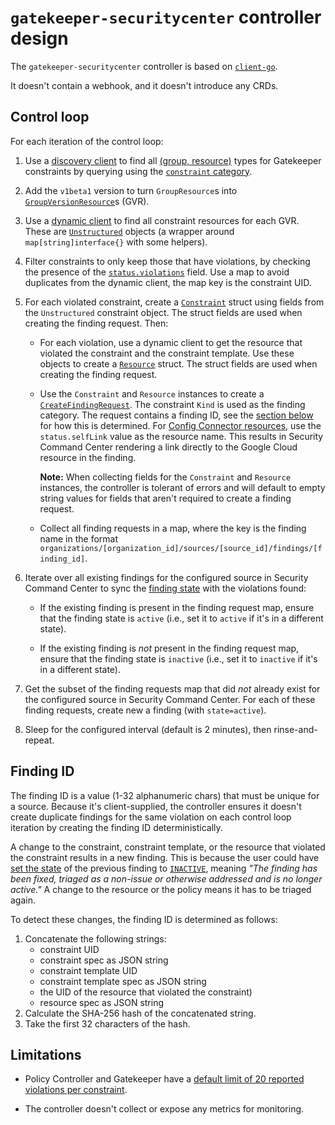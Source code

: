 # `gatekeeper-securitycenter` controller design

The `gatekeeper-securitycenter` controller is based on
[`client-go`](https://github.com/kubernetes/client-go).

It doesn't contain a webhook, and it doesn't introduce any CRDs.

## Control loop

For each iteration of the control loop:

1.  Use a
    [discovery client](https://github.com/kubernetes/client-go/blob/master/discovery)
    to find all
    [(group, resource)](https://github.com/kubernetes/apimachinery/blob/v0.19.4/pkg/runtime/schema/group_version.go#L54)
    types for Gatekeeper constraints by querying using the
    [`constraint` category](https://github.com/open-policy-agent/frameworks/blob/125fdd8ffe0907aa5bf66c95d8939faed5a97f86/constraint/pkg/client/crd_helpers.go#L97).

2.  Add the `v1beta1` version to turn `GroupResource`s into
    [`GroupVersionResource`](https://github.com/kubernetes/apimachinery/blob/v0.19.4/pkg/runtime/schema/group_version.go#L96)s
    (GVR).

3.  Use a
    [dynamic client](https://github.com/kubernetes/client-go/tree/master/dynamic)
    to find all constraint resources for each GVR. These are
    [`Unstructured`](https://github.com/kubernetes/apimachinery/blob/v0.19.4/pkg/apis/meta/v1/unstructured/unstructured.go#L31)
    objects (a wrapper around `map[string]interface{}` with some helpers).

4.  Filter constraints to only keep those that have violations, by checking
    the presence of the
    [`status.violations`](https://github.com/open-policy-agent/gatekeeper#audit)
    field. Use a map to avoid duplicates from the dynamic client, the map key
    is the constraint UID.

5.  For each violated constraint, create a
    [`Constraint`](../pkg/sync/request.go#L45) struct using fields from the
    `Unstructured` constraint object. The struct fields are used when creating
    the finding request. Then:

    -   For each violation, use a dynamic client to get the resource that
        violated the constraint and the constraint template. Use these objects
        to create a [`Resource`](../pkg/sync/request.go#L32) struct. The struct
        fields are used when creating the finding request.

    -   Use the `Constraint` and `Resource` instances to create a
        [`CreateFindingRequest`](https://pkg.go.dev/google.golang.org/genproto/googleapis/cloud/securitycenter/v1#CreateFindingRequest).
        The constraint `Kind` is used as the finding category. The request
        contains a finding ID, see the [section below](#finding-id) for how
        this is determined. For
        [Config Connector resources](config-connector-gatekeeper-tutorial.md),
        use the `status.selfLink` value as the resource name. This results in
        Security Command Center rendering a link directly to the Google Cloud
        resource in the finding.

        **Note:** When collecting fields for the `Constraint` and `Resource`
        instances, the controller is tolerant of errors and will default to
        empty string values for fields that aren't required to create a finding
        request.

    -   Collect all finding requests in a map, where the key is the finding
        name in the format
        `organizations/[organization_id]/sources/[source_id]/findings/[finding_id]`.

6.  Iterate over all existing findings for the configured source in Security
    Command Center to sync the
    [finding state](https://cloud.google.com/security-command-center/docs/reference/rest/v1/organizations.sources.findings#State)
    with the violations found:

    -   If the existing finding is present in the finding request map, ensure
        that the finding state is `active` (i.e., set it to `active` if it's in
        a different state).

    -   If the existing finding is _not_ present in the finding request map,
        ensure that the finding state is `inactive` (i.e., set it to `inactive`
        if it's in a different state).

7.  Get the subset of the finding requests map that did _not_ already exist for
    the configured source in Security Command Center. For each of these finding
    requests, create new a finding (with `state=active`).

8.  Sleep for the configured interval (default is 2 minutes), then
    rinse-and-repeat.

## Finding ID

The finding ID is a value (1-32 alphanumeric chars) that must be unique for a
source. Because it's client-supplied, the controller ensures it doesn't create
duplicate findings for the same violation on each control loop iteration by
creating the finding ID deterministically.

A change to the constraint, constraint template, or the resource that violated
the constraint results in a new finding. This is because the user could have
[set the state](https://cloud.google.com/security-command-center/docs/reference/rest/v1/organizations.sources.findings/setState)
of the previous finding to
[`INACTIVE`](https://cloud.google.com/security-command-center/docs/reference/rest/v1/organizations.sources.findings#State),
meaning _"The finding has been fixed, triaged as a non-issue or otherwise
addressed and is no longer active."_ A change to the resource or the policy
means it has to be triaged again.

To detect these changes, the finding ID is determined as follows:

1.  Concatenate the following strings:
    -   constraint UID
    -   constraint spec as JSON string
    -   constraint template UID
    -   constraint template spec as JSON string
    -   the UID of the resource that violated the constraint)
    -   resource spec as JSON string
2.  Calculate the SHA-256 hash of the concatenated string.
3.  Take the first 32 characters of the hash.

## Limitations

-   Policy Controller and Gatekeeper have a
    [default limit of 20 reported violations per constraint](https://github.com/open-policy-agent/gatekeeper#audit).

-   The controller doesn't collect or expose any metrics for monitoring.
